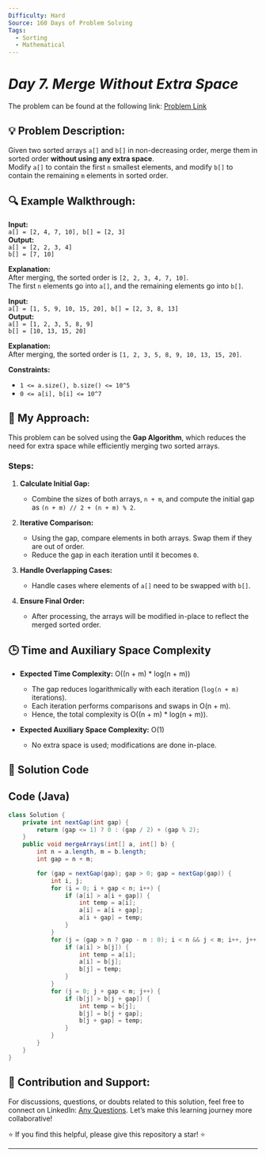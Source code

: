 ```yaml
---
Difficulty: Hard  
Source: 160 Days of Problem Solving  
Tags:
  - Sorting
  - Mathematical
---
```


#  _Day 7. Merge Without Extra Space_ 


The problem can be found at the following link: [Problem Link](https://www.geeksforgeeks.org/batch/gfg-160-problems/track/sorting-gfg-160/problem/merge-two-sorted-arrays-1587115620)


## 💡 **Problem Description:**

Given two sorted arrays `a[]` and `b[]` in non-decreasing order, merge them in sorted order **without using any extra space**.  
Modify `a[]` to contain the first `n` smallest elements, and modify `b[]` to contain the remaining `m` elements in sorted order.  


## 🔍 **Example Walkthrough:**

**Input:**  
`a[] = [2, 4, 7, 10], b[] = [2, 3]`  
**Output:**  
`a[] = [2, 2, 3, 4]`  
`b[] = [7, 10]`  

**Explanation:**  
After merging, the sorted order is `[2, 2, 3, 4, 7, 10]`.  
The first `n` elements go into `a[]`, and the remaining elements go into `b[]`.

**Input:**  
`a[] = [1, 5, 9, 10, 15, 20], b[] = [2, 3, 8, 13]`  
**Output:**  
`a[] = [1, 2, 3, 5, 8, 9]`  
`b[] = [10, 13, 15, 20]`  

**Explanation:**  
After merging, the sorted order is `[1, 2, 3, 5, 8, 9, 10, 13, 15, 20]`.  

**Constraints:**  
- `1 <= a.size(), b.size() <= 10^5`  
- `0 <= a[i], b[i] <= 10^7`


## 🎯 **My Approach:**

This problem can be solved using the **Gap Algorithm**, which reduces the need for extra space while efficiently merging two sorted arrays.  

### Steps:  

1. **Calculate Initial Gap:**  
   - Combine the sizes of both arrays, `n + m`, and compute the initial gap as `(n + m) // 2 + (n + m) % 2`.

2. **Iterative Comparison:**  
   - Using the gap, compare elements in both arrays. Swap them if they are out of order.  
   - Reduce the gap in each iteration until it becomes `0`.

3. **Handle Overlapping Cases:**  
   - Handle cases where elements of `a[]` need to be swapped with `b[]`.

4. **Ensure Final Order:**  
   - After processing, the arrays will be modified in-place to reflect the merged sorted order.


## 🕒 **Time and Auxiliary Space Complexity** 

- **Expected Time Complexity:** O((n + m) * log(n + m))  
   - The gap reduces logarithmically with each iteration (`log(n + m)` iterations).  
   - Each iteration performs comparisons and swaps in O(n + m).  
   - Hence, the total complexity is O((n + m) * log(n + m)).  

- **Expected Auxiliary Space Complexity:** O(1)  
   - No extra space is used; modifications are done in-place.


## 📝 **Solution Code**


## Code (Java)

```java
class Solution {
    private int nextGap(int gap) {
        return (gap <= 1) ? 0 : (gap / 2) + (gap % 2);
    }
    public void mergeArrays(int[] a, int[] b) {
        int n = a.length, m = b.length;
        int gap = n + m;

        for (gap = nextGap(gap); gap > 0; gap = nextGap(gap)) {
            int i, j;
            for (i = 0; i + gap < n; i++) {
                if (a[i] > a[i + gap]) {
                    int temp = a[i];
                    a[i] = a[i + gap];
                    a[i + gap] = temp;
                }
            }
            for (j = (gap > n ? gap - n : 0); i < n && j < m; i++, j++) {
                if (a[i] > b[j]) {
                    int temp = a[i];
                    a[i] = b[j];
                    b[j] = temp;
                }
            }
            for (j = 0; j + gap < m; j++) {
                if (b[j] > b[j + gap]) {
                    int temp = b[j];
                    b[j] = b[j + gap];
                    b[j + gap] = temp;
                }
            }
        }
    }
}
```

## 🎯 **Contribution and Support:**

For discussions, questions, or doubts related to this solution, feel free to connect on LinkedIn: [Any Questions](https://www.linkedin.com/in/sanjana-yadav007). Let’s make this learning journey more collaborative!

⭐ If you find this helpful, please give this repository a star! ⭐

---

